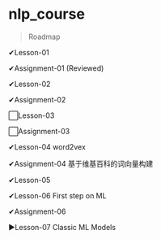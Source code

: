 # nlp_course

> Roadmap

✔Lesson-01

✔Assignment-01 (Reviewed)

✔Lesson-02

✔Assignment-02

⬜Lesson-03

⬜Assignment-03

✔Lesson-04 word2vex

✔Assignment-04 基于维基百科的词向量构建

✔Lesson-05

✔Lesson-06 First step on ML

✔Assignment-06

▶Lesson-07 Classic ML Models
